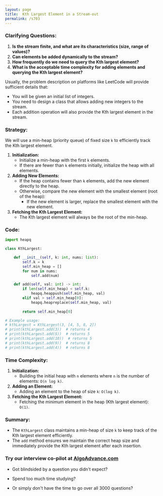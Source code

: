 ```yaml
---
layout: page
title:  Kth Largest Element in a Stream-out
permalink: /s703
---
```

### Clarifying Questions:

1. **Is the stream finite, and what are its characteristics (size, range of values)?**
2. **Can elements be added dynamically to the stream?**
3. **How frequently do we need to query the Kth largest element?**
4. **What is the acceptable time complexity for adding elements and querying the Kth largest element?**

Usually, the problem description on platforms like LeetCode will provide sufficient details that:
- You will be given an initial list of integers.
- You need to design a class that allows adding new integers to the stream.
- Each addition operation will also provide the Kth largest element in the stream.

### Strategy:

We will use a min-heap (priority queue) of fixed size `k` to efficiently track the Kth largest element.

1. **Initialization:**
   - Initialize a min-heap with the first `k` elements.
   - If there are fewer than `k` elements initially, initialize the heap with all elements.
2. **Adding New Elements:**
   - If the heap contains fewer than `k` elements, add the new element directly to the heap.
   - Otherwise, compare the new element with the smallest element (root of the heap):
     - If the new element is larger, replace the smallest element with the new element.
3. **Fetching the Kth Largest Element:**
   - The Kth largest element will always be the root of the min-heap.

### Code:

```python
import heapq

class KthLargest:

    def __init__(self, k: int, nums: list):
        self.k = k
        self.min_heap = []
        for num in nums:
            self.add(num)

    def add(self, val: int) -> int:
        if len(self.min_heap) < self.k:
            heapq.heappush(self.min_heap, val)
        elif val > self.min_heap[0]:
            heapq.heapreplace(self.min_heap, val)
        
        return self.min_heap[0]

# Example usage:
# kthLargest = KthLargest(3, [4, 5, 8, 2])
# print(kthLargest.add(3))  # returns 4
# print(kthLargest.add(5))  # returns 5
# print(kthLargest.add(10))  # returns 5
# print(kthLargest.add(9))  # returns 8
# print(kthLargest.add(4))  # returns 8
```

### Time Complexity:

1. **Initialization:**
   - Building the initial heap with `n` elements where `n` is the number of elements: `O(n log k)`.
2. **Adding an Element:**
   - Adding an element to the heap of size `k`: `O(log k)`.
3. **Fetching the Kth Largest Element:**
   - Fetching the minimum element in the heap (Kth largest element): `O(1)`.

### Summary:

- The `KthLargest` class maintains a min-heap of size `k` to keep track of the Kth largest element efficiently.
- The `add` method ensures we maintain the correct heap size and immediately provide the Kth largest element after each insertion.


### Try our interview co-pilot at [AlgoAdvance.com](https://algoAdvance.com)

- Got blindsided by a question you didn't expect?

- Spend too much time studying?

- Or simply don't have the time to go over all 3000 questions?

